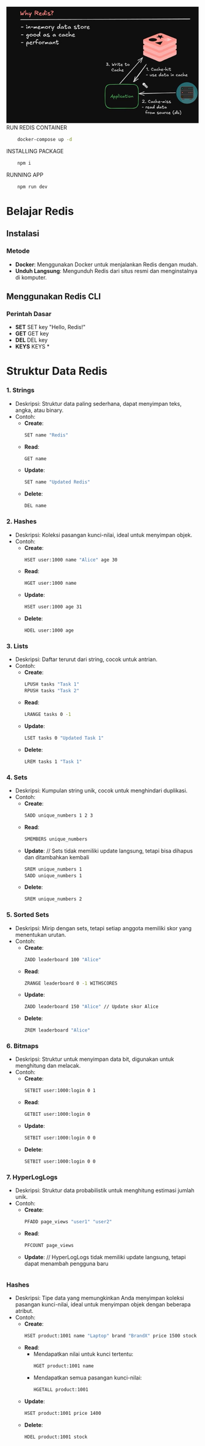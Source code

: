 ![alt text](img/image.png)
RUN REDIS CONTAINER
``` sh 
    docker-compose up -d
```
INSTALLING PACKAGE 
``` sh 
    npm i 
```
RUNNING APP 
``` sh 
    npm run dev
```

# Belajar Redis

## Instalasi

### Metode
- **Docker**: Menggunakan Docker untuk menjalankan Redis dengan mudah.
- **Unduh Langsung**: Mengunduh Redis dari situs resmi dan menginstalnya di komputer.

##  Menggunakan Redis CLI

### Perintah Dasar
- **SET**
  SET key "Hello, Redis!"
- **GET**
  GET key
- **DEL**
  DEL key
- **KEYS**
  KEYS *
# Struktur Data Redis

### 1. Strings
- Deskripsi: Struktur data paling sederhana, dapat menyimpan teks, angka, atau binary.
- Contoh:
  - **Create**: 
    ```bash
    SET name "Redis"
    ```
  - **Read**: 
    ```bash
    GET name
    ```
  - **Update**: 
    ```bash
    SET name "Updated Redis"
    ```
  - **Delete**: 
    ```bash
    DEL name
    ```

### 2. Hashes
- Deskripsi: Koleksi pasangan kunci-nilai, ideal untuk menyimpan objek.
- Contoh:
  - **Create**: 
    ```bash
    HSET user:1000 name "Alice" age 30
    ```
  - **Read**: 
    ```bash
    HGET user:1000 name
    ```
  - **Update**: 
    ```bash
    HSET user:1000 age 31
    ```
  - **Delete**: 
    ```bash
    HDEL user:1000 age
    ```

### 3. Lists
- Deskripsi: Daftar terurut dari string, cocok untuk antrian.
- Contoh:
  - **Create**: 
    ```bash
    LPUSH tasks "Task 1"
    RPUSH tasks "Task 2"
    ```
  - **Read**: 
    ```bash
    LRANGE tasks 0 -1
    ```
  - **Update**: 
    ```bash
    LSET tasks 0 "Updated Task 1"
    ```
  - **Delete**: 
    ```bash
    LREM tasks 1 "Task 1"
    ```

### 4. Sets
- Deskripsi: Kumpulan string unik, cocok untuk menghindari duplikasi.
- Contoh:
  - **Create**: 
    ```bash
    SADD unique_numbers 1 2 3
    ```
  - **Read**: 
    ```bash
    SMEMBERS unique_numbers
    ```
  - **Update**: 
    // Sets tidak memiliki update langsung, tetapi bisa dihapus dan ditambahkan kembali
    ```bash
    SREM unique_numbers 1
    SADD unique_numbers 1
    ```
  - **Delete**: 
    ```bash
    SREM unique_numbers 2
    ```

### 5. Sorted Sets
- Deskripsi: Mirip dengan sets, tetapi setiap anggota memiliki skor yang menentukan urutan.
- Contoh:
  - **Create**: 
    ```bash
    ZADD leaderboard 100 "Alice"
    ```
  - **Read**: 
    ```bash
    ZRANGE leaderboard 0 -1 WITHSCORES
    ```
  - **Update**: 
    ```bash
    ZADD leaderboard 150 "Alice" // Update skor Alice
    ```
  - **Delete**: 
    ```bash
    ZREM leaderboard "Alice"
    ```

### 6. Bitmaps
- Deskripsi: Struktur untuk menyimpan data bit, digunakan untuk menghitung dan melacak.
- Contoh:
  - **Create**: 
    ```bash
    SETBIT user:1000:login 0 1
    ```
  - **Read**: 
    ```bash
    GETBIT user:1000:login 0
    ```
  - **Update**: 
    ```bash
    SETBIT user:1000:login 0 0
    ```
  - **Delete**: 
    ```bash
    SETBIT user:1000:login 0 0
    ```

### 7. HyperLogLogs
- Deskripsi: Struktur data probabilistik untuk menghitung estimasi jumlah unik.
- Contoh:
  - **Create**: 
    ```bash
    PFADD page_views "user1" "user2"
    ```
  - **Read**: 
    ```bash
    PFCOUNT page_views
    ```
  - **Update**: 
    // HyperLogLogs tidak memiliki update langsung, tetapi dapat menambah pengguna baru
    ```b
### Hashes
- Deskripsi: Tipe data yang memungkinkan Anda menyimpan koleksi pasangan kunci-nilai, ideal untuk menyimpan objek dengan beberapa atribut.
- Contoh:
  - **Create**: 
    ```bash
    HSET product:1001 name "Laptop" brand "BrandX" price 1500 stock 50
    ```
  - **Read**: 
    - Mendapatkan nilai untuk kunci tertentu:
      ```bash
      HGET product:1001 name
      ```
    - Mendapatkan semua pasangan kunci-nilai:
      ```bash
      HGETALL product:1001
      ```
  - **Update**: 
    ```bash
    HSET product:1001 price 1400
    ```
  - **Delete**: 
    ```bash
    HDEL product:1001 stock
    ```

